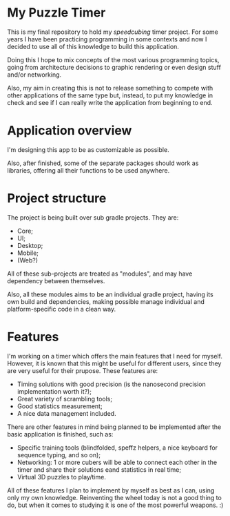 # My Puzzle Timer

This is my final repository to hold my _speedcubing_ timer project. For some years I have been practicing programming in
some contexts and now I decided to use all of this knowledge to build this application.

Doing this I hope to mix concepts of the most various programming topics, going from architecture decisions to graphic
rendering or even design stuff and/or networking.

Also, my aim in creating this is not to release something to compete with other applications of the same type but, instead,
to put my knowledge in check and see if I can really write the application from beginning to end.

# Application overview

I'm designing this app to be as customizable as possible.

Also, after finished, some of the separate packages should work as libraries, offering all their functions to be used anywhere.

# Project structure

The project is being built over sub gradle projects. They are:

- Core;
- UI;
- Desktop;
- Mobile;
- (Web?)

All of these sub-projects are treated as "modules", and may have dependency between themselves. 

Also, all these modules aims to be an individual gradle project, having its own build and dependencies, making possible manage individual and platform-specific code in a clean way.

# Features

I'm working on a timer which offers the main features that I need for myself. However, it is known that this might be useful for
different users, since they are very useful for their prupose. These features are:

- Timing solutions with good precision (is the nanosecond precision implementation worth it?);
- Great variety of scrambling tools;
- Good statistics measurement;
- A nice data management included.

There are other features in mind being planned to be implemented after the basic application is finished, such as:

- Specific training tools (blindfolded, speffz helpers, a nice keyboard for
sequence typing, and so on);
- Networking: 1 or more cubers will be able to connect each other in the timer and share their solutions eand statistics in real time;
- Virtual 3D puzzles to play/time.

All of these features I plan to implement by myself as best as I can, using only my own knowledge. Reinventing the
wheel today is not a good thing to do, but when it comes to studying it is one of the most powerful weapons. :)
